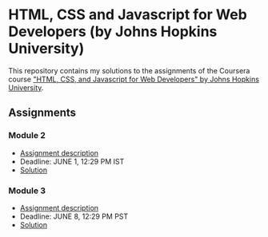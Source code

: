 # HTML, CSS and Javascript for Web Developers (by Johns Hopkins University)

This repository contains my solutions to the assignments of the Coursera course
["HTML, CSS, and Javascript for Web Developers" by Johns Hopkins University](https://www.coursera.org/learn/html-css-javascript-for-web-developers).

## Assignments

### Module 2
* [Assignment description](./descriptions/assignment2/Assignment-2.md)
* Deadline: JUNE 1, 12:29 PM IST
* [Solution](https://deepak2131.github.io/HTML-CSS-JAVASCRIPT-BY-JHU/module2_solution/)

### Module 3
* [Assignment description](./descriptions/assignment3/Assignment-3.md)
* Deadline: JUNE 8, 12:29 PM PST
* [Solution](https://deepak2131.github.io/HTML-CSS-JAVASCRIPT-BY-JHU/module3_solution/)

